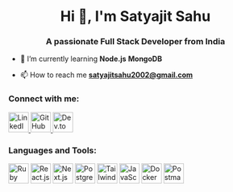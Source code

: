 <h1 align="center">Hi 👋, I'm Satyajit Sahu</h1>
<h3 align="center">A passionate Full Stack Developer from India</h3>

- 🌱 I’m currently learning **Node.js** **MongoDB**

- 📫 How to reach me **satyajitsahu2002@gmail.com**

<h3 align="left">Connect with me:</h3>
<p align="left">
  <a href="https://www.linkedin.com/in/satyajit-
sahu-486b4b224" target="_blank" rel="noreferrer">
    <img src="https://img.icons8.com/color/48/000000/linkedin.png" alt="LinkedIn" width="40" height="40"/>
  </a>
  <a href="https://github.com/Satya90jit" target="_blank" rel="noreferrer">
    <img src="https://img.icons8.com/color/48/000000/github.png" alt="GitHub" width="40" height="40"/>
  </a>
  <a href="https://dev.to/satya90jit" target="_blank" rel="noreferrer">
    <img src="https://img.icons8.com/windows/32/000000/dev.png" alt="Dev.to" width="40" height="40"/>
  </a>
</p>

<h3 align="left">Languages and Tools:</h3>
<p align="left flex gap-2">
  <img src="https://img.icons8.com/color/48/000000/ruby-programming-language.png" alt="Ruby on Rails" width="40" height="40"/>
  <img src="https://img.icons8.com/color/48/000000/react-native.png" alt="React.js" width="40" height="40"/>
  <img src="https://w7.pngwing.com/pngs/87/586/png-transparent-next-js-hd-logo.png" alt="Next.js" width="40" height="40"/>
  <img src="https://cdn-icons-png.flaticon.com/512/5968/5968342.png" alt="PostgreSQL" width="40" height="40"/>
  <img src="https://img.icons8.com/color/48/000000/tailwindcss.png" alt="Tailwind CSS" width="40" height="40"/>
  <img src="https://img.icons8.com/color/48/000000/javascript.png" alt="JavaScript" width="40" height="40"/>
  <img src="https://img.icons8.com/color/48/000000/docker.png" alt="Docker" width="40" height="40"/>
  <img src="https://encrypted-tbn0.gstatic.com/images?q=tbn:ANd9GcQeG-UMogA_cLkidurYoyo2zwcrcnTIAaWRK7aAAq8&s" alt="Postman" width="40" height="40"/>
</p>


